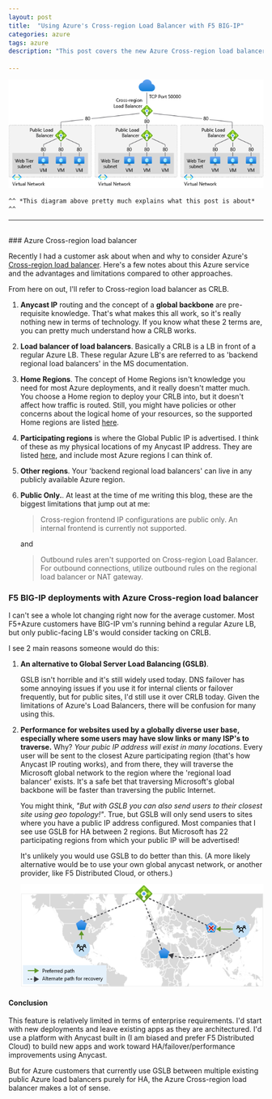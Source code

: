 ```yaml
---
layout: post
title:  "Using Azure's Cross-region Load Balancer with F5 BIG-IP"
categories: azure
tags: azure
description: "This post covers the new Azure Cross-region load balancer." 

---
```

![This pretty much explains the Azure Cross-Region load balancer](/assets/azure-cross-region-load-balancer.png)

    ^^ *This diagram above pretty much explains what this post is about* ^^

<hr />
<br/>
### Azure Cross-region load balancer

<!-- begin_excerpt -->
Recently I had a customer ask about when and why to consider Azure's [Cross-region load balancer](https://learn.microsoft.com/en-us/azure/load-balancer/cross-region-overview). Here's a few notes about this Azure service and the advantages and limitations compared to other approaches.
<!-- end_excerpt -->

From here on out, I'll refer to Cross-region load balancer as CRLB.

1. **Anycast IP** routing and the concept of a **global backbone** are pre-requisite knowledge. That's what makes this all work, so it's really nothing new in terms of technology. If you know what these 2 terms are, you can pretty much understand how a CRLB works.

2. **Load balancer of load balancers**. Basically a CRLB is a LB in front of a regular Azure LB. These regular Azure LB's are referred to as 'backend regional load balancers' in the MS documentation.

3. **Home Regions**. The concept of Home Regions isn't knowledge you need for most Azure deployments, and it really doesn't matter much. You choose a Home region to deploy your CRLB into, but it doesn't affect how traffic is routed. Still, you might have policies or other concerns about the logical home of your resources, so the supported Home regions are listed [here](https://learn.microsoft.com/en-us/azure/load-balancer/cross-region-overview#home-regions).

4. **Participating regions** is where the Global Public IP is advertised. I think of these as my physical locations of my Anycast IP address. They are listed [here](https://learn.microsoft.com/en-us/azure/load-balancer/cross-region-overview#participating-regions), and include most Azure regions I can think of.

5. **Other regions**. Your 'backend regional load balancers' can live in any publicly available Azure region. 

6. **Public Only.**. At least at the time of me writing this blog, these are the biggest limitations that jump out at me:
   >Cross-region frontend IP configurations are public only. An internal frontend is currently not supported.

   and
   
   >Outbound rules aren't supported on Cross-region Load Balancer. For outbound connections, utilize outbound rules on the regional load balancer or NAT gateway.

### F5 BIG-IP deployments with Azure Cross-region load balancer

I can't see a whole lot changing right now for the average customer. Most F5+Azure customers have BIG-IP vm's running behind a regular Azure LB, but only public-facing LB's would consider tacking on CRLB.

I see 2 main reasons someone would do this:

1. **An alternative to Global Server Load Balancing (GSLB)**.

   GSLB isn't horrible and it's still widely used today. DNS failover has some annoying issues if you use it for internal clients or failover frequently, but for public sites, I'd still use it over CRLB today. Given the limitations of Azure's Load Balancers, there will be confusion for many using this.

2. **Performance for websites used by a globally diverse user base, especially where some users may have slow links or many ISP's to traverse.** Why? *Your pubic IP address will exist in many locations*. Every user will be sent to the closest Azure participating region (that's how Anycast IP routing works), and from there, they will traverse the Microsoft global network to the region where the 'regional load balancer' exists. It's a safe bet that traversing Microsoft's global backbone will be faster than traversing the public Internet.

   You might think, *"But with GSLB you can also send users to their closest site using geo topology!"*. True, but GSLB will only send users to sites where you have a public IP address configured. Most companies that I see use GSLB for HA between 2 regions. But Microsoft has 22 participating regions from which your public IP will be advertised!
   
   It's unlikely you would use GSLB to do better than this. (A more likely alternative would be to use your own global anycast network, or another provider, like F5 Distributed Cloud, or others.)

   ![Faster performance using Anycast IP Routing](/assets/azure-crlb-global-region-view.png)

#### Conclusion
This feature is relatively limited in terms of enterprise requirements. I'd start with new deployments and leave existing apps as they are architectured. I'd use a platform with Anycast built in (I am biased and prefer F5 Distributed Cloud) to build new apps and work toward HA/failover/performance improvements using Anycast. 

But for Azure customers that currently use GSLB between multiple existing public Azure load balancers purely for HA, the Azure Cross-region load balancer makes a lot of sense.